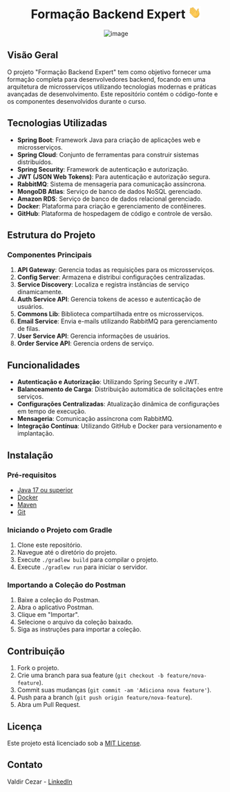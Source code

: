<div>
<h1 align="center"> Formação Backend Expert <img src="https://github.com/ABSphreak/ABSphreak/blob/master/gifs/Hi.gif?raw=true" width="30px"></h2>
	
</div>

<p align="center">
  <img width="908" alt="image" src="https://github.com/ValdirCezar/Formacao-Backend-Expert/assets/58149445/47fbd128-e28a-4dc0-8cd6-3d34dac2189b">


## Visão Geral

O projeto "Formação Backend Expert" tem como objetivo fornecer uma formação completa para desenvolvedores backend, focando em uma arquitetura de microsserviços utilizando tecnologias modernas e práticas avançadas de desenvolvimento. Este repositório contém o código-fonte e os componentes desenvolvidos durante o curso.

## Tecnologias Utilizadas

- **Spring Boot**: Framework Java para criação de aplicações web e microsserviços.
- **Spring Cloud**: Conjunto de ferramentas para construir sistemas distribuídos.
- **Spring Security**: Framework de autenticação e autorização.
- **JWT (JSON Web Tokens)**: Para autenticação e autorização segura.
- **RabbitMQ**: Sistema de mensageria para comunicação assíncrona.
- **MongoDB Atlas**: Serviço de banco de dados NoSQL gerenciado.
- **Amazon RDS**: Serviço de banco de dados relacional gerenciado.
- **Docker**: Plataforma para criação e gerenciamento de contêineres.
- **GitHub**: Plataforma de hospedagem de código e controle de versão.

## Estrutura do Projeto

### Componentes Principais

1. **API Gateway**: Gerencia todas as requisições para os microsserviços.
2. **Config Server**: Armazena e distribui configurações centralizadas.
3. **Service Discovery**: Localiza e registra instâncias de serviço dinamicamente.
4. **Auth Service API**: Gerencia tokens de acesso e autenticação de usuários.
5. **Commons Lib**: Biblioteca compartilhada entre os microsserviços.
6. **Email Service**: Envia e-mails utilizando RabbitMQ para gerenciamento de filas.
7. **User Service API**: Gerencia informações de usuários.
8. **Order Service API**: Gerencia ordens de serviço.

## Funcionalidades

- **Autenticação e Autorização**: Utilizando Spring Security e JWT.
- **Balanceamento de Carga**: Distribuição automática de solicitações entre serviços.
- **Configurações Centralizadas**: Atualização dinâmica de configurações em tempo de execução.
- **Mensageria**: Comunicação assíncrona com RabbitMQ.
- **Integração Contínua**: Utilizando GitHub e Docker para versionamento e implantação.

## Instalação

### Pré-requisitos

- [Java 17 ou superior](https://www.oracle.com/java/technologies/javase-jdk17-downloads.html)
- [Docker](https://www.docker.com/get-started)
- [Maven](https://maven.apache.org/install.html)
- [Git](https://git-scm.com/book/en/v2/Getting-Started-Installing-Git)

### Iniciando o Projeto com Gradle

1. Clone este repositório.
2. Navegue até o diretório do projeto.
3. Execute `./gradlew build` para compilar o projeto.
4. Execute `./gradlew run` para iniciar o servidor.

### Importando a Coleção do Postman

1. Baixe a coleção do Postman.
2. Abra o aplicativo Postman.
3. Clique em "Importar".
4. Selecione o arquivo da coleção baixado.
5. Siga as instruções para importar a coleção.

## Contribuição

1. Fork o projeto.
2. Crie uma branch para sua feature (`git checkout -b feature/nova-feature`).
3. Commit suas mudanças (`git commit -am 'Adiciona nova feature'`).
4. Push para a branch (`git push origin feature/nova-feature`).
5. Abra um Pull Request.

## Licença

Este projeto está licenciado sob a [MIT License](LICENSE).

## Contato

Valdir Cezar - [LinkedIn](https://www.linkedin.com/in/valdircezar/)

